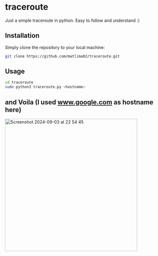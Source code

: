 # traceroute
Just a simple traceroute in python.
Easy to follow and understand :)

## Installation

Simply clone the repository to your local machine:
```bash
git clone https://github.com/matlima02/traceroute.git
```

## Usage
```bash
cd traceroute
sudo python3 traceroute.py <hostname>
```
## and Voila (I used www.google.com as hostname here)
 <img width="437" alt="Screenshot 2024-09-03 at 22 54 45" src="https://github.com/user-attachments/assets/b94d6760-77a5-49d6-a3e0-460146ee27f3">


